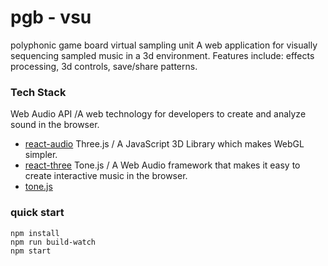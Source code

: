 # pgb - vsu

polyphonic game board virtual sampling unit
A web application for visually sequencing sampled music in a 3d environment. Features include: effects processing, 3d controls, save/share patterns.

### Tech Stack

Web Audio API /A web technology for developers to create and analyze sound in the browser.
* [react-audio](https://github.com/chrbala/react-audio)
Three.js / A JavaScript 3D Library which makes WebGL simpler.
* [react-three](https://github.com/Izzimach/react-three)
Tone.js / A Web Audio framework that makes it easy to create interactive music in the browser.
* [tone.js](https://github.com/Tonejs/Tone.js)

### quick start

```
npm install
npm run build-watch
npm start
```
